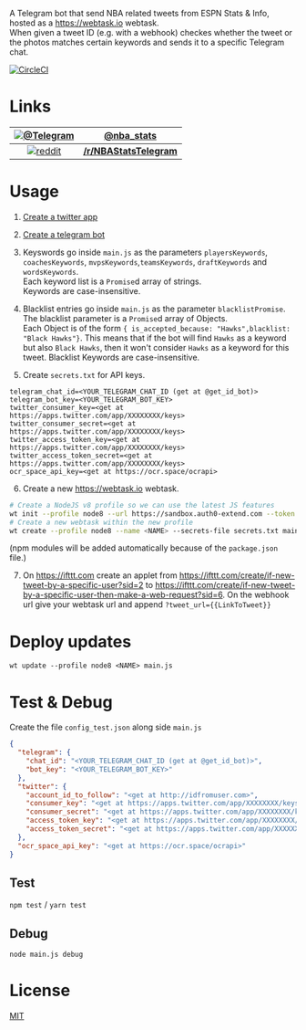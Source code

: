 A Telegram bot that send NBA related tweets from ESPN Stats & Info, hosted as a https://webtask.io webtask.  
When given a tweet ID (e.g. with a webhook) checkes whether the tweet or the photos matches certain keywords and sends it to a specific Telegram chat.

[![CircleCI](https://circleci.com/gh/assafmo/NBAStatsTelegramBot.svg?style=shield&circle-token=5a80e4447cbbdbd5d740a1679fee6a7799f22da7)](https://circleci.com/gh/assafmo/NBAStatsTelegramBot)

# Links

|        [![@Telegram](https://cdn.rawgit.com/aleen42/badges/master/src/telegram.svg)](https://t.me/nba_stats)        |               **[@nba_stats](https://t.me/nba_stats)**               |
| :-----------------------------------------------------------------------------------------------------------------: | :------------------------------------------------------------------: |
| [![reddit](https://cdn.rawgit.com/aleen42/badges/master/src/reddit.svg)](https://www.reddit.com/r/NBAStatsTelegram) | **[/r/NBAStatsTelegram](https://www.reddit.com/r/NBAStatsTelegram)** |

# Usage

1. [Create a twitter app](https://apps.twitter.com)

2. [Create a telegram bot](https://core.telegram.org/bots#3-how-do-i-create-a-bot)

3. Keyswords go inside `main.js` as the parameters `playersKeywords`, `coachesKeywords`, `mvpsKeywords`,`teamsKeywords`, `draftKeywords` and `wordsKeywords`.  
   Each keyword list is a `Promise`d array of strings.  
   Keywords are case-insensitive.

4. Blacklist entries go inside `main.js` as the parameter `blacklistPromise`.  
   The blacklist parameter is a `Promise`d array of Objects.  
   Each Object is of the form `{ is_accepted_because: "Hawks",blacklist: "Black Hawks"}`.
   This means that if the bot will find `Hawks` as a keyword but also `Black Hawks`, then it won't consider `Hawks` as a keyword for this tweet.
   Blacklist Keywords are case-insensitive.

5. Create `secrets.txt` for API keys.

```
telegram_chat_id=<YOUR_TELEGRAM_CHAT_ID (get at @get_id_bot)>
telegram_bot_key=<YOUR_TELEGRAM_BOT_KEY>
twitter_consumer_key=<get at https://apps.twitter.com/app/XXXXXXXX/keys>
twitter_consumer_secret=<get at https://apps.twitter.com/app/XXXXXXXX/keys>
twitter_access_token_key=<get at https://apps.twitter.com/app/XXXXXXXX/keys>
twitter_access_token_secret=<get at https://apps.twitter.com/app/XXXXXXXX/keys>
ocr_space_api_key=<get at https://ocr.space/ocrapi>
```

6. Create a new https://webtask.io webtask.

```bash
# Create a NodeJS v8 profile so we can use the latest JS features
wt init --profile node8 --url https://sandbox.auth0-extend.com --token $(wt profile get default --field token) --container $(wt profile get default --field container)
# Create a new webtask within the new profile
wt create --profile node8 --name <NAME> --secrets-file secrets.txt main.js
```

(npm modules will be added automatically because of the `package.json` file.)

7. On https://ifttt.com create an applet from https://ifttt.com/create/if-new-tweet-by-a-specific-user?sid=2 to https://ifttt.com/create/if-new-tweet-by-a-specific-user-then-make-a-web-request?sid=6.
   On the webhook url give your webtask url and append `?tweet_url={{LinkToTweet}}`

# Deploy updates

`wt update --profile node8 <NAME> main.js`

# Test & Debug

Create the file `config_test.json` along side `main.js`

```json
{
  "telegram": {
    "chat_id": "<YOUR_TELEGRAM_CHAT_ID (get at @get_id_bot)>",
    "bot_key": "<YOUR_TELEGRAM_BOT_KEY>"
  },
  "twitter": {
    "account_id_to_follow": "<get at http://idfromuser.com>",
    "consumer_key": "<get at https://apps.twitter.com/app/XXXXXXXX/keys>",
    "consumer_secret": "<get at https://apps.twitter.com/app/XXXXXXXX/keys>",
    "access_token_key": "<get at https://apps.twitter.com/app/XXXXXXXX/keys>",
    "access_token_secret": "<get at https://apps.twitter.com/app/XXXXXXXX/keys>"
  },
  "ocr_space_api_key": "<get at https://ocr.space/ocrapi>"
}
```

## Test

`npm test` / `yarn test`

## Debug

`node main.js debug`

# License

[MIT](/LICENSE.md)

